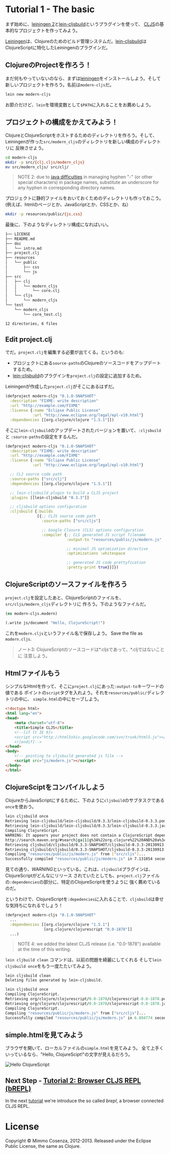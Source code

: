 # Tutorial 1 - The basic

まず始めに、[leiningen 2][2]と[lein-cljsbuild][3]というプラグインを使って、
[CLJS][1]の基本的なプロジェクトを作ってみよう。

[Leiningen][2]は、Clojureのためのビルド管理システムだ。[lein-cljsbuild][3]は
ClojureScriptに特化したLeiningenのプラグインだ。

## ClojureのProjectを作ろう！

まだ何もやっていないのなら、まずは[leiningen][2]をインストールしよう。そして
新しいプロジェクトを作ろう。名前は`modern-cljs`だ。

```bash
lein new modern-cljs
```

お節介だけど、`lein`を環境変数として`$PATH`に入れることをお薦めしよう。

## プロジェクトの構成をかえてみよう！

ClojureとClojureScriptをホストするためのディレクトリを作ろう。そして、
Leiningenが作った`src/modern_cljs`のディレクトリを新しい構成のディレクトリに
反映させよう。

```bash
cd modern-cljs
mkdir -p src/{clj,cljs/modern_cljs}
mv src/modern_cljs/ src/clj/
```

> NOTE 2: due to [java difficulties][4] in managing hyphen "-" (or other
> special characters) in package names, substitute an underscore for any hyphen
> in corresponding directory names.


プロジェクトに静的ファイルをおいておくためのディレクトリも作っておこう。
(例えば、htmlのページとか、JavaScriptとか、CSSとか、ね）

```bash
mkdir -p resources/public/{js,css}
```

最後に、下のようなディレクトリ構成になればいい。

```bash
├── LICENSE
├── README.md
├── doc
│   └── intro.md
├── project.clj
├── resources
│   └── public
│       ├── css
│       └── js
├── src
│   ├── clj
│   │   └── modern_cljs
│   │       └── core.clj
│   └── cljs
│       └── modern_cljs
└── test
    └── modern_cljs
        └── core_test.clj

12 directories, 6 files
```

## Edit project.clj

でだ。`project.clj`を編集する必要が出てくる。というのも:


* プロジェクトにある`source-paths`のClojureのソースコードをアップデートするため。
* [lein-cljsbuild][3]のプラグインを`project.clj`の設定に追加するため。

Leiningenが作成した`project.clj`がそこにあるはずだ。

```clojure
(defproject modern-cljs "0.1.0-SNAPSHOT"
  :description "FIXME: write description"
  :url "http://example.com/FIXME"
  :license {:name "Eclipse Public License"
            :url "http://www.eclipse.org/legal/epl-v10.html"}
  :dependencies [[org.clojure/clojure "1.5.1"]])
```

そこに`lein-cljsbuild`のアップデートされたバージョンを置いて、`:cljsbuild`と
`:source-paths`の設定をするんだ。

```clojure
(defproject modern-cljs "0.1.0-SNAPSHOT"
  :description "FIXME: write description"
  :url "http://example.com/FIXME"
  :license {:name "Eclipse Public License"
            :url "http://www.eclipse.org/legal/epl-v10.html"}

  ;; CLJ source code path
  :source-paths ["src/clj"]
  :dependencies [[org.clojure/clojure "1.5.1"]]

  ;; lein-cljsbuild plugin to build a CLJS project
  :plugins [[lein-cljsbuild "0.3.3"]]

  ;; cljsbuild options configuration
  :cljsbuild {:builds
              [{;; CLJS source code path
                :source-paths ["src/cljs"]

                ;; Google Closure (CLS) options configuration
                :compiler {;; CLS generated JS script filename
                           :output-to "resources/public/js/modern.js"

                           ;; minimal JS optimization directive
                           :optimizations :whitespace

                           ;; generated JS code prettyfication
                           :pretty-print true}}]})
```

## ClojureScriptのソースファイルを作ろう

`project.clj`を設定したあと、ClojureScriptのファイルを、`src/cljs/modern_cljs`ディレクトリに
作ろう。下のようなファイルだ。

```clojure
(ns modern-cljs.modern)

(.write js/document "Hello, ClojureScript!")
```

これを`modern.cljs`というファイル名で保存しよう。
Save the file as `modern.cljs`.

> ノート3: ClojureScriptのソースコードは*.cljsであって、*.cljではないことに
> 注意しよう。

## Htmlファイルもう

シンプルなHtmlを作って、そこに`project.clj`にあった`:output-to`キーワードの値である
ポイントの`script`タグを入れよう。それを`resources/public/`ディレクトリの中に、
`simple.html`の中にセーブしよう。

```html
<!doctype html>
<html lang="en">
<head>
    <meta charset="utf-8">
    <title>Simple CLJS</title>
    <!--[if lt IE 9]>
    <script src="http://html5shiv.googlecode.com/svn/trunk/html5.js"></script>
    <![endif]-->
</head>
<body>
    <!-- pointing to cljsbuild generated js file -->
    <script src="js/modern.js"></script>
</body>
</html>
```

## ClojureSciptをコンパイルしよう

ClojureからJavaScriptにするために、下のように`cljsbuild`のサブタスクである
`once`を使おう。

```bash
lein cljsbuild once
Retrieving lein-cljsbuild/lein-cljsbuild/0.3.3/lein-cljsbuild-0.3.3.pom from clojars
Retrieving lein-cljsbuild/lein-cljsbuild/0.3.3/lein-cljsbuild-0.3.3.jar from clojars
Compiling ClojureScript.
WARNING: It appears your project does not contain a ClojureScript dependency. One will be provided for you by lein-cljsbuild, but it is strongly recommended that you add your own.  You can find a list of all ClojureScript releases here:
http://search.maven.org/#search|ga|1|g%3A%22org.clojure%22%20AND%20a%3A%22clojurescript%22
Retrieving cljsbuild/cljsbuild/0.3.3-SNAPSHOT/cljsbuild-0.3.3-20130913.125809-2.pom from clojars
Retrieving cljsbuild/cljsbuild/0.3.3-SNAPSHOT/cljsbuild-0.3.3-20130913.125809-2.jar from clojars
Compiling "resources/public/js/modern.js" from ["src/cljs"]...
Successfully compiled "resources/public/js/modern.js" in 7.131854 seconds.
```

見ての通り、*WARNING*といっている。これは、`cljsbuild`プラグインは、ClojureScriptがどんなにリリース
されていたとしても、`project.clj`ファイルの`:dependencies`の部分に、特定のClojureScriptを使うように
強く薦めているのだ。

というわけで、ClojureScriptを`:depedencies`に入れることで、`cljsbuild`は幸せな気持ちになれるでしょう！

```clj
(defproject modern-cljs "0.1.0-SNAPSHOT"
  ...
  :dependencies [[org.clojure/clojure "1.5.1"]
                 [org.clojure/clojurescript "0.0-1878"]]
  ...)
```

> NOTE 4: we added the latest CLJS release (i.e. "0.0-1878") available
> at the time of this writing.

`lein cljbuild clean` コマンドは、以前の問題を綺麗にしてくれる
そして`lein cljsbuild once`をもう一度たたいてみよう。

```clj
lein cljsbuild clean
Deleting files generated by lein-cljsbuild.
```

```clj
lein cljsbuild once
Compiling ClojureScript.
Retrieving org/clojure/clojurescript/0.0-1878/clojurescript-0.0-1878.pom from central
Retrieving org/clojure/clojurescript/0.0-1878/clojurescript-0.0-1878.jar from central
Compiling ClojureScript.
Compiling "resources/public/js/modern.js" from ["src/cljs"]...
Successfully compiled "resources/public/js/modern.js" in 6.894774 seconds.
```

## simple.htmlを見てみよう

ブラウザを開いて、ローカルファイルの`simple.html`を見てみよう。
全て上手くいっているなら、"Hello, ClojureScipt!"の文字が見えるだろう。

![Hello ClojureScript][5]

## Next Step - [Tutorial 2: Browser CLJS REPL (bREPL)][6]

In the next [tutorial][6] we're introduce the so called *brepl*, a browser
connected CLJS REPL.

# License

Copyright © Mimmo Cosenza, 2012-2013. Released under the Eclipse Public
License, the same as Clojure.

[1]: https://github.com/clojure/clojurescript.git
[2]: https://github.com/technomancy/leiningen
[3]: https://github.com/emezeske/lein-cljsbuild.git
[4]: http://docs.oracle.com/javase/specs/jls/se7/html/jls-6.html
[5]: https://raw.github.com/magomimmo/modern-cljs/master/doc/images/hellocljs.png
[6]: https://github.com/magomimmo/modern-cljs/blob/master/doc/tutorial-02.md
